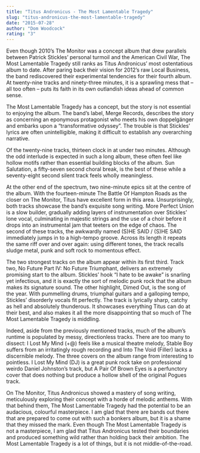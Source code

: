 ```yaml
---
title: "Titus Andronicus - The Most Lamentable Tragedy"
slug: "titus-andronicus-the-most-lamentable-tragedy"
date: "2015-07-28"
author: "Dom Woodcock"
rating: "3"
---
```


Even though 2010’s The Monitor was a concept album that drew parallels between Patrick Stickles’ personal turmoil and the American Civil War, The Most Lamentable Tragedy still ranks as Titus Andronicus’ most ostentatious album to date. After paring back their vision for 2012’s raw Local Business, the band rediscovered their experimental tendencies for their fourth album. At twenty-nine tracks and ninety-three minutes, it is a sprawling mess that – all too often – puts its faith in its own outlandish ideas ahead of common sense.

The Most Lamentable Tragedy has a concept, but the story is not essential to enjoying the album. The band’s label, Merge Records, describes the story as concerning an eponymous protagonist who meets his own doppelgänger and embarks upon a “transformative odyssey”. The trouble is that Stickles’ lyrics are often unintelligible, making it difficult to establish any overarching narrative.

Of the twenty-nine tracks, thirteen clock in at under two minutes. Although the odd interlude is expected in such a long album, these often feel like hollow motifs rather than essential building blocks of the album. Sun Salutation, a fifty-seven second choral break, is the best of these while a seventy-eight second silent track feels wholly meaningless.

At the other end of the spectrum, two nine-minute epics sit at the centre of the album. With the fourteen-minute The Battle Of Hampton Roads as the closer on The Monitor, Titus have excellent form in this area. Unsurprisingly, both tracks showcase the band’s exquisite song writing. More Perfect Union is a slow builder, gradually adding layers of instrumentation over Stickles’ lone vocal, culminating in majestic strings and the use of a choir before it drops into an instrumental jam that teeters on the edge of chaos. The second of these tracks, the awkwardly named (S)HE SAID / (S)HE SAID immediately jumps in to a high-tempo groove. Across its length it repeats the same riff over and over again: using different tones, the track recalls sludge metal, punk and soft rock to momentous effect.

The two strongest tracks on the album appear within its first third. Track two, No Future Part IV: No Future Triumphant, delivers an extremely promising start to the album. Stickles’ hook “I hate to be awake” is snarling yet infectious, and it is exactly the sort of melodic punk rock that the album makes its signature sound. The other highlight, Dimed Out, is the song of the year. With pummelling drums, triumphal guitars and a galloping tempo, Stickles’ disorderly vocals fit perfectly. The track is lyrically sharp, catchy as hell and absolutely thunderous. It showcases everything Titus can do at their best, and also makes it all the more disappointing that so much of The Most Lamentable Tragedy is middling.

Indeed, aside from the previously mentioned tracks, much of the album’s runtime is populated by messy, directionless tracks. There are too many to dissect: I Lost My Mind (+@) feels like a musical theatre melody, Stable Boy suffers from an irritatingly rough recording and Into The Void (Filler) lacks a discernible melody. The three covers on the album range from interesting to pointless. I Lost My Mind (DJ) is a great punk rock take on professional weirdo Daniel Johnston’s track, but A Pair Of Brown Eyes is a perfunctory cover that does nothing but produce a hollow shell of the original Pogues track.

On The Monitor, Titus Andronicus showed a mastery of song writing, meticulously exploring their concept with a horde of melodic anthems. With that behind them, The Most Lamentable Tragedy had the potential to be an audacious, colourful masterpiece. I am glad that there are bands out there that are prepared to come out with such a bonkers album, but it is a shame that they missed the mark. Even though The Most Lamentable Tragedy is not a masterpiece, I am glad that Titus Andronicus tested their boundaries and produced something wild rather than holding back their ambition. The Most Lamentable Tragedy is a lot of things, but it is not middle-of-the-road.
